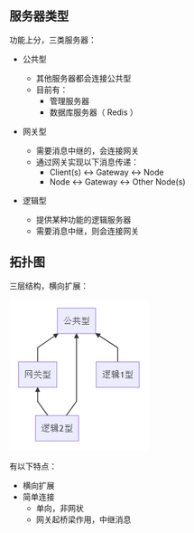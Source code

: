 ## 服务器类型

功能上分，三类服务器：

- 公共型
  - 其他服务器都会连接公共型
  - 目前有：
    - 管理服务器
    - 数据库服务器（ Redis ）

- 网关型
  - 需要消息中继的，会连接网关
  - 通过网关实现以下消息传递：
    - Client(s) <-> Gateway <-> Node
    - Node <-> Gateway <-> Other Node(s)

- 逻辑型
  - 提供某种功能的逻辑服务器
  - 需要消息中继，则会连接网关


## 拓扑图

三层结构，横向扩展：

![拓扑图](assets/topology.png)


有以下特点：

- 横向扩展
- 简单连接
  - 单向，非网状
  - 网关起桥梁作用，中继消息
